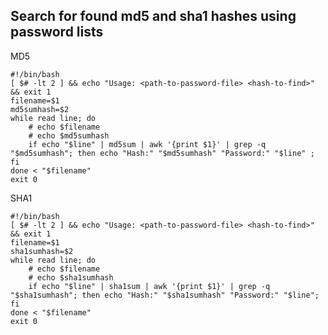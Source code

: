 Search for found md5 and sha1 hashes using password lists
---------------------------------------------------------
MD5
```
#!/bin/bash
[ $# -lt 2 ] && echo "Usage: <path-to-password-file> <hash-to-find>" && exit 1
filename=$1
md5sumhash=$2
while read line; do
	# echo $filename
	# echo $md5sumhash
	if echo "$line" | md5sum | awk '{print $1}' | grep -q "$md5sumhash"; then echo "Hash:" "$md5sumhash" "Password:" "$line" ; fi
done < "$filename"
exit 0
```
SHA1
```
#!/bin/bash
[ $# -lt 2 ] && echo "Usage: <path-to-password-file> <hash-to-find>" && exit 1
filename=$1
sha1sumhash=$2
while read line; do
	# echo $filename
	# echo $sha1sumhash
	if echo "$line" | sha1sum | awk '{print $1}' | grep -q "$sha1sumhash"; then echo "Hash:" "$sha1sumhash" "Password:" "$line"; fi
done < "$filename"
exit 0
```
